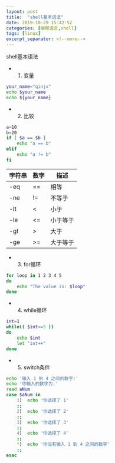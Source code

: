 ```yaml
---
layout: post
title:  "shell基本语法"
date: 2019-10-29 15:42:52
categories: [编程语言,shell]
tags: [linux]
excerpt_separator: <!--more-->
---
```

shell基本语法
<!--more-->

* 1. 变量
```bash
your_name="qinjx"
echo $your_name
echo ${your_name}
```

* 2. 比较
```bash
a=10
b=20
if [ $a == $b ]
    echo "a == b"
elif
    echo "a != b"
fi
```
|字符串|数字|描述|
|---|---|---|
|-eq|==|相等|
|-ne|!=|不等于|
|-lt|<|小于|
|-le|<=|小于等于|
|-gt|>|大于|
|-ge|>=|大于等于|

* 3. for循环
```bash
for loop in 1 2 3 4 5
do
    echo "The value is: $loop"
done
```

* 4. while循环
```bash
int=1
while(( $int<=5 ))
do
    echo $int
    let "int++"
done
```

* 5. switch条件
```bash
echo '输入 1 到 4 之间的数字:'
echo '你输入的数字为:'
read aNum
case $aNum in
    1)  echo '你选择了 1'
    ;;
    2)  echo '你选择了 2'
    ;;
    3)  echo '你选择了 3'
    ;;
    4)  echo '你选择了 4'
    ;;
    *)  echo '你没有输入 1 到 4 之间的数字'
    ;;
esac
```

